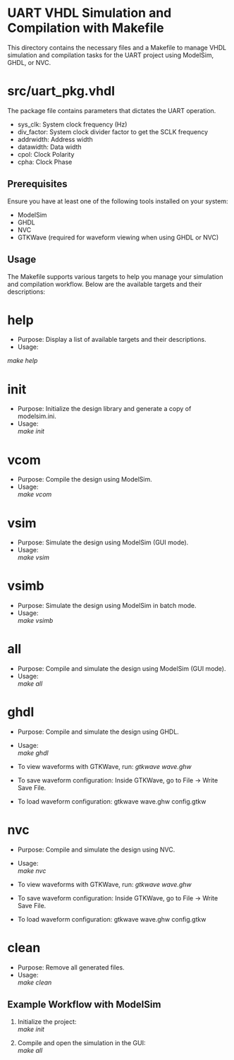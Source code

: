 # UART VHDL Simulation and Compilation with Makefile

This directory contains the necessary files and a Makefile to manage VHDL simulation and compilation tasks for the UART project using ModelSim, GHDL, or NVC.

# src/uart\_pkg.vhdl

The package file contains parameters that dictates the UART operation.

- sys\_clk: System clock frequency (Hz)
- div\_factor: System clock divider factor to get the SCLK frequency
- addrwidth: Address width
- datawidth: Data width
- cpol: Clock Polarity
- cpha: Clock Phase

## Prerequisites

Ensure you have at least one of the following tools installed on your system:

- ModelSim
- GHDL 
- NVC 
- GTKWave (required for waveform viewing when using GHDL or NVC)

## Usage

The Makefile supports various targets to help you manage your simulation and compilation workflow. Below are the available targets and their descriptions:

# help
- Purpose: Display a list of available targets and their descriptions.
- Usage:

*make help*

# init
- Purpose: Initialize the design library and generate a copy of modelsim.ini.
- Usage:  
*make init*

# vcom
- Purpose: Compile the design using ModelSim.
- Usage:  
*make vcom*

# vsim
- Purpose: Simulate the design using ModelSim (GUI mode).
- Usage:  
*make vsim*

# vsimb
- Purpose: Simulate the design using ModelSim in batch mode.
- Usage:  
*make vsimb*

# all
- Purpose: Compile and simulate the design using ModelSim (GUI mode).
- Usage:  
*make all*

# ghdl
- Purpose: Compile and simulate the design using GHDL.
- Usage:  
*make ghdl*

- To view waveforms with GTKWave, run:
  *gtkwave wave.ghw*
- To save waveform configuration:
  Inside GTKWave, go to File -> Write Save File.
- To load waveform configuration:
  gtkwave wave.ghw config.gtkw

# nvc
- Purpose: Compile and simulate the design using NVC.
- Usage:  
*make nvc*

- To view waveforms with GTKWave, run:
  *gtkwave wave.ghw*
- To save waveform configuration:
  Inside GTKWave, go to File -> Write Save File.
- To load waveform configuration:
  gtkwave wave.ghw config.gtkw

# clean
- Purpose: Remove all generated files.
- Usage:  
*make clean*

## Example Workflow with ModelSim

1. Initialize the project:  
*make init*

2. Compile and open the simulation in the GUI:  
*make all*
